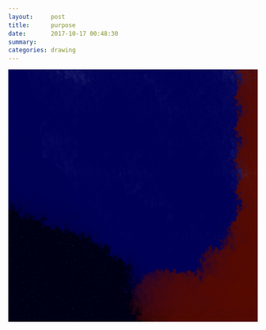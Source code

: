 ```yaml
---
layout:     post
title:      purpose
date:       2017-10-17 00:48:30
summary:    
categories: drawing
---
```

![purpose](/images/diary/purpose.png "a recuring nightmare")
